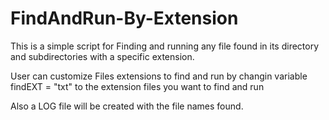 # FindAndRun-By-Extension

This is a simple script for Finding and running any file found in its directory and subdirectories with a specific extension.

User can  customize Files extensions to find and run by changin variable  findEXT = "txt" to the extension files you want to find and run 

Also a LOG file will be created with the file names found.
